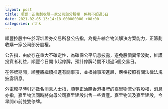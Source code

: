 ```yaml
---
layout: post
title: 順豐：正籌劃收購一家公司部分股權　停牌不超過5日
date: 2021-02-05 13:14:18.000000000 +08:00
categories: rthk
---
```


順豐控股中午於深圳證券交易所發公告指，為提升綜合物流解決方案能力，正籌劃收購一家公司部分股權。

公告指，由於存在重大不確定性，為確保公平訊息披露，避免股價異常波動，維護投資者利益，順豐今日開市起停牌，預計停牌時間不超過5個交易日。

在停牌期間，順豐將繼續推進有關事項，並根據事項進展，嚴格按照有關法律法規披露訊息。

外電較早時引述數名消息人士指，順豐正洽購香港掛牌的嘉里物流少數股權，消息亦指，嘉里物流同時將向母公司嘉里建設出售一些資產。嘉里物流及嘉里建設，今早開市前雙雙停牌。
